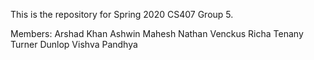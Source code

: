 This is the repository for Spring 2020 CS407 Group 5.

Members:
Arshad Khan
Ashwin Mahesh
Nathan Venckus
Richa Tenany
Turner Dunlop
Vishva Pandhya
